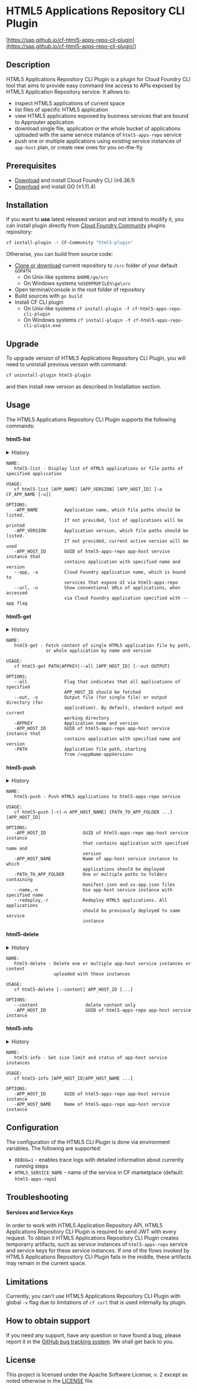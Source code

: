 # HTML5 Applications Repository CLI Plugin

[https://sap.github.io/cf-html5-apps-repo-cli-plugin](https://sap.github.io/cf-html5-apps-repo-cli-plugin/)

## Description

HTML5 Applications Repository CLI Plugin is a plugin for Cloud Foundry CLI tool 
that aims to provide easy command line access to APIs exposed by HTML5 Application 
Repository service. 
It allows to:

- inspect HTML5 applications of current space
- list files of specific HTML5 application
- view HTML5 applications exposed by business services that are
  bound to Approuter application
- download single file, application or the whole bucket of applications
  uploaded with the same service instance of `html5-apps-repo` service
- push one or multiple applications using existing service instances
  of `app-host` plan, or create new ones for you on-the-fly

## Prerequisites

- [Download](https://docs.cloudfoundry.org/cf-cli/install-go-cli.html) and install Cloud Foundry CLI (≥6.36.1)
- [Download](https://golang.org/dl/) and install GO (≥1.11.4)

## Installation

If you want to __use__ latest released version and not intend to modify it, you
can install plugin directly from [Cloud Foundry Community](https://plugins.cloudfoundry.org/#html5-plugin) plugins repository:

```bash
cf install-plugin -r CF-Community "html5-plugin"
```

Otherwise, you can build from source code:
- [Clone or download](https://help.github.com/articles/cloning-a-repository/) current repository to `/src` folder of your default `GOPATH`
  * On Unix-like systems `$HOME/go/src`
  * On Windows systems `%USERPROFILE%\go\src`
- Open terminal/console in the root folder of repository
- Build sources with `go build`
- Install CF CLI plugin
  * On Unix-like systems `cf install-plugin -f cf-html5-apps-repo-cli-plugin`
  * On Windows systems `cf install-plugin -f cf-html5-apps-repo-cli-plugin.exe`

## Upgrade

To upgrade version of HTML5 Applications Repository CLI Plugin, you will need to uninstall previous version with command:

```bash
cf uninstall-plugin html5-plugin
```

and then install new version as described in Installation section.

## Usage

The HTML5 Applications Repository CLI Plugin supports the following commands:

#### html5-list

<details><summary>History</summary>

| Version  | Changes                                     |
|----------|---------------------------------------------|
| `v1.1.0` | The `--url` option added                    |
| `v1.0.0` | Added in `v1.0.0`                           |

</details>

```
NAME:
   html5-list - Display list of HTML5 applications or file paths of specified application

USAGE:
   cf html5-list [APP_NAME] [APP_VERSION] [APP_HOST_ID] [-a CF_APP_NAME [-u]]

OPTIONS:
   -APP_NAME          Application name, which file paths should be listed.
                      If not provided, list of applications will be printed
   -APP_VERSION       Application version, which file paths should be listed.
                      If not provided, current active version will be used
   -APP_HOST_ID       GUID of html5-apps-repo app-host service instance that
                      contains application with specified name and version
   --app, -a          Cloud Foundry application name, which is bound to
                      services that expose UI via html5-apps-repo
   --url, -u          Show conventional URLs of applications, when accessed 
                      via Cloud Foundry application specified with --app flag                   
```

#### html5-get

<details><summary>History</summary>

| Version  | Changes                                     |
|----------|---------------------------------------------|
| `v1.0.0` | Added in `v1.0.0`                           |

</details>

```
NAME:
   html5-get - Fetch content of single HTML5 application file by path,
               or whole application by name and version

USAGE:
   cf html5-get PATH|APPKEY|--all [APP_HOST_ID] [--out OUTPUT]

OPTIONS:
   --all              Flag that indicates that all applications of specified
                      APP_HOST_ID should be fetched
   --out, -o          Output file (for single file) or output directory (for
                      application). By default, standard output and current
                      working directory
   -APPKEY            Application name and version
   -APP_HOST_ID       GUID of html5-apps-repo app-host service instance that
                      contains application with specified name and version
   -PATH              Application file path, starting 
                      from /<appName-appVersion>
```

#### html5-push

<details><summary>History</summary>

| Version  | Changes                                     |
|----------|---------------------------------------------|
| `v1.2.0` | The `--name` and `--redeploy` options added |
| `v1.0.0` | Added in `v1.0.0`                           |

</details>

```
NAME:
   html5-push - Push HTML5 applications to html5-apps-repo service

USAGE:
   cf html5-push [-r|-n APP_HOST_NAME] [PATH_TO_APP_FOLDER ...] [APP_HOST_ID]

OPTIONS:
   -APP_HOST_ID              GUID of html5-apps-repo app-host service instance 
                             that contains application with specified name and
                             version
   -APP_HOST_NAME            Name of app-host service instance to which 
                             applications should be deployed
   -PATH_TO_APP_FOLDER       One or multiple paths to folders containing 
                             manifest.json and xs-app.json files
   --name,-n                 Use app-host service instance with specified name
   --redeploy,-r             Redeploy HTML5 applications. All applications
                             should be previously deployed to same service 
                             instance
```

#### html5-delete

<details><summary>History</summary>

| Version  | Changes                                     |
|----------|---------------------------------------------|
| `v1.1.0` | Added in `v1.1.0`                           |

</details>

```
NAME:
   html5-delete - Delete one or multiple app-host service instances or content 
                  uploaded with these instances

USAGE:
   cf html5-delete [--content] APP_HOST_ID [...]

OPTIONS:
   --content                  delete content only
   -APP_HOST_ID               GUID of html5-apps-repo app-host service instance
```

#### html5-info

<details><summary>History</summary>

| Version  | Changes                                     |
|----------|---------------------------------------------|
| `v1.1.0` | Added in `v1.1.0`                           |

</details>

```
NAME:
   html5-info - Get size limit and status of app-host service instances

USAGE:
   cf html5-info [APP_HOST_ID|APP_HOST_NAME ...]

OPTIONS:
   -APP_HOST_ID       GUID of html5-apps-repo app-host service instance
   -APP_HOST_NAME     Name of html5-apps-repo app-host service instance
```

## Configuration

The configuration of the HTML5 CLI Plugin is done via environment variables.
The following are supported:
  * `DEBUG=1` - enables trace logs with detailed information about currently running steps
  * `HTML5_SERVICE_NAME` - name of the service in CF marketplace (default: `html5-apps-repo`)

## Troubleshooting

#### Services and Service Keys

In order to work with HTML5 Application Repository API, HTML5 Applications 
Repository CLI Plugin is required to send JWT with every request. To obtain 
it HTML5 Applications Repository CLI Plugin creates temporarry artifacts, 
such as service instances of `html5-apps-repo` service and service keys for
these service instances. If one of the flows invoked by HTML5 Applications
Repository CLI Plugin fails in the middle, these artifacts may remain
in the current space. 

## Limitations

Currently, you can't use HTML5 Applications Repository CLI Plugin with 
global `-v` flag due to limitations of `cf curl` that is used internally
by plugin.

## How to obtain support

If you need any support, have any question or have found a bug, please report it in the [GitHub bug tracking system](https://github.com/SAP/cf-html5-apps-repo-cli-plugin/issues). We shall get back to you.

## License

This project is licensed under the Apache Software License, v. 2 except as noted otherwise in the [LICENSE](https://github.com/SAP/cf-html5-apps-repo-cli-plugin/blob/master/LICENSE) file.
